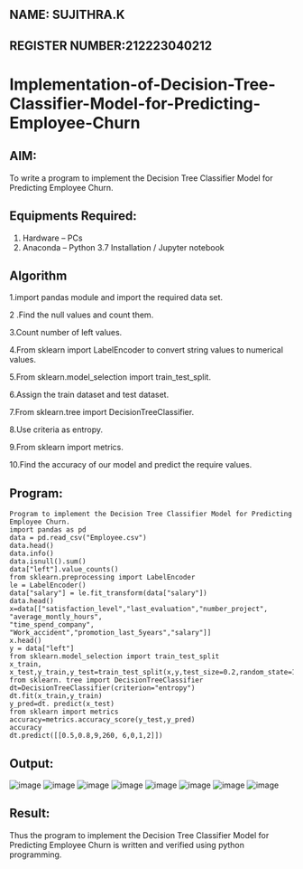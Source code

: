 ## NAME: SUJITHRA.K
## REGISTER NUMBER:212223040212

# Implementation-of-Decision-Tree-Classifier-Model-for-Predicting-Employee-Churn

## AIM:
To write a program to implement the Decision Tree Classifier Model for Predicting Employee Churn.

## Equipments Required:
1. Hardware – PCs
2. Anaconda – Python 3.7 Installation / Jupyter notebook

## Algorithm

1.import pandas module and import the required data set.
   
2 .Find the null values and count them.

3.Count number of left values.

4.From sklearn import LabelEncoder to convert string values to numerical values.

5.From sklearn.model_selection import train_test_split.

6.Assign the train dataset and test dataset.

7.From sklearn.tree import DecisionTreeClassifier.

8.Use criteria as entropy.

9.From sklearn import metrics.

10.Find the accuracy of our model and predict the require values.


## Program:
```
Program to implement the Decision Tree Classifier Model for Predicting Employee Churn.
import pandas as pd
data = pd.read_csv("Employee.csv")
data.head()
data.info()
data.isnull().sum()
data["left"].value_counts()
from sklearn.preprocessing import LabelEncoder
le = LabelEncoder()
data["salary"] = le.fit_transform(data["salary"])
data.head()
x=data[["satisfaction_level","last_evaluation","number_project", "average_montly_hours",
"time_spend_company", "Work_accident","promotion_last_5years","salary"]]
x.head()
y = data["left"]
from sklearn.model_selection import train_test_split
x_train, x_test,y_train,y_test=train_test_split(x,y,test_size=0.2,random_state=100)
from sklearn. tree import DecisionTreeClassifier
dt=DecisionTreeClassifier(criterion="entropy")
dt.fit(x_train,y_train)
y_pred=dt. predict(x_test)
from sklearn import metrics
accuracy=metrics.accuracy_score(y_test,y_pred)
accuracy
dt.predict([[0.5,0.8,9,260, 6,0,1,2]])

```

## Output:
![image](https://github.com/user-attachments/assets/39791d22-9c3e-4673-bed3-42fbe717578c)
![image](https://github.com/user-attachments/assets/6580ad73-b0d5-4c3a-9140-cbeebe7ca931)
![image](https://github.com/user-attachments/assets/682ba515-a94e-44f1-ba59-f595b8b58ae1)
![image](https://github.com/user-attachments/assets/0329d0ca-d380-4981-8609-4bd89092fbb4)
![image](https://github.com/user-attachments/assets/2ea897bb-da9d-4d02-b41d-eb39e07a7047)
![image](https://github.com/user-attachments/assets/a52e491d-0db8-45aa-873c-487e815ae906)
![image](https://github.com/user-attachments/assets/bccaab4a-faec-4ebe-88cb-75b75f56b439)
![image](https://github.com/user-attachments/assets/a3e9ce2f-df36-4a20-84be-f0b7dc1277e9)

## Result:
Thus the program to implement the  Decision Tree Classifier Model for Predicting Employee Churn is written and verified using python programming.
